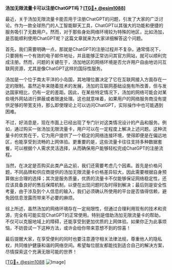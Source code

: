 **汤加无限流量卡可以注册ChatGPT吗？[[TG💪+ @esim1088](https://t.me/s/esim1088)]**

最近，关于汤加无限流量卡能否用于注册ChatGPT的问题，引发了大家的广泛讨论。作为一款全球热门的人工智能聊天工具，ChatGPT以其强大的功能和便捷的服务吸引了无数用户。然而，对于那些身处网络环境较为特殊的地区，比如汤加，是否能顺利使用ChatGPT呢？这篇文章就来为大家详细解答这个问题。

首先，我们需要明确一点，那就是ChatGPT的注册过程并不复杂。通常情况下，只要拥有一个有效的电子邮件地址，并且能够正常访问其官方网站，就可以顺利完成注册。然而，问题的关键在于，汤加地区的网络环境是否允许用户自由地访问互联网资源，尤其是像ChatGPT这样的国际性服务。

汤加是一个位于南太平洋的小岛国，其地理位置决定了它在互联网接入方面存在一定的限制。虽然近年来随着技术的发展，汤加的互联网基础设施有所改善，但与发达国家相比，仍有一定的差距。因此，在某些特定情况下，汤加的网络可能会对某些境外网站进行屏蔽或者限速处理。这也就意味着，如果用户的网络服务商没有提供足够的带宽支持，那么即使理论上可以访问ChatGPT，实际操作中也可能遇到困难。

不过，好消息是，现在市面上已经出现了专门针对这类情况设计的产品和服务。例如，通过购买一张汤加无限流量卡，用户可以在一定程度上解决上述问题。这种流量卡的优势在于，它为用户提供了一个稳定的网络连接环境，使得即便是在偏远地区，也能享受到流畅的上网体验。更重要的是，这些流量卡往往支持多种数据套餐，可以根据个人需求灵活选择，从而确保用户能够轻松完成ChatGPT的注册流程。

当然，在决定是否购买此类产品之前，我们还需要考虑几个因素。首先是价格问题，不同品牌和供应商提供的汤加无限流量卡价格差异较大，因此需要根据自身预算做出合理的选择；其次是服务质量，优质的流量卡不仅能够保证网络稳定性，还应该具备良好的售后保障机制，以便在出现问题时及时得到解决；最后则是安全性考量，由于涉及到个人信息的输入，我们必须确认所使用的平台是否值得信赖，避免因信息泄露而带来不必要的麻烦。

综上所述，虽然汤加的网络环境存在一定局限性，但通过合理利用现有的技术和资源，完全有可能实现ChatGPT的正常使用。特别是借助汤加无限流量卡的帮助，不仅可以克服地域上的障碍，还能享受到更加优质的上网体验。如果你正为此事烦恼，不妨尝试一下这种方法，或许会给你带来意想不到的惊喜！

最后提醒大家，在享受便利的同时也要注意遵守相关法律法规，尊重他人的隐私权，共同维护健康和谐的网络空间。希望每位朋友都能找到适合自己的解决方案，尽情探索这个充满无限可能的世界！

[[TG💪+ @esim1088](https://t.me/s/esim1088) ![Image](https://i.postimg.cc/4NQfJmqS/Snipaste-2025-05-13-00-14-12.png)]